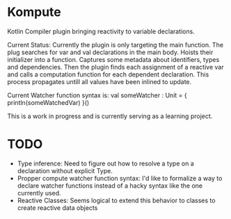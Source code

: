 # Kompute
Kotlin Compiler plugin bringing reactivity to variable declarations.

Current Status:
Currently the plugin is only targeting the main function. The plug searches for var and val declarations in the main body. Hoists their initializer into a function. Captures some metadata about identifiers, types and dependencies. Then the plugin finds each assignment of a reactive var and calls a computation function for each dependent declaration. This process propagates untill all values have been inlined to update. 

Current Watcher function syntax is:
  val someWatcher : Unit = { println(someWatchedVar) }()


This is a work in progress and is currently serving as a learning project.

# TODO
- Type inference: Need to figure out how to resolve a type on a declaration without explicit Type.
- Propper compute watcher function syntax: I'd like to formalize a way to declare watcher functions instead of a hacky syntax like the one currently used.
- Reactive Classes: Seems logical to extend this behavior to classes to create reactive data objects
